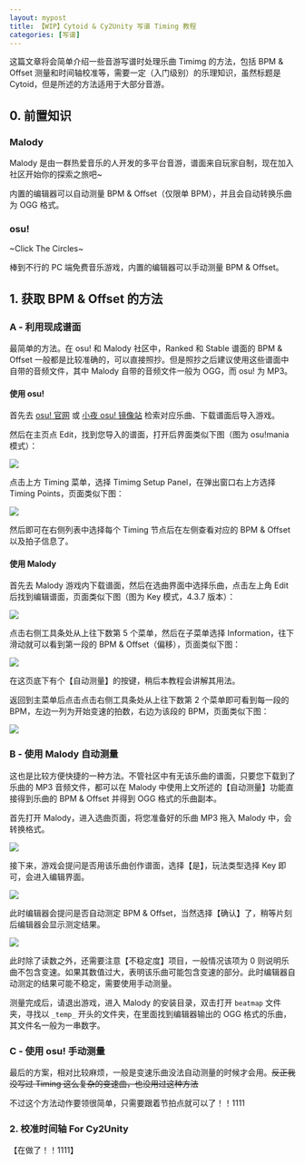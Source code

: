 ```yaml
---
layout: mypost
title: 【WIP】Cytoid & Cy2Unity 写谱 Timing 教程
categories: [写谱]
---
```


这篇文章将会简单介绍一些音游写谱时处理乐曲 Timimg 的方法，包括 BPM & Offset 测量和时间轴校准等，需要一定（入门级别）的乐理知识，虽然标题是 Cytoid，但是所述的方法适用于大部分音游。

## 0. 前置知识

### Malody

Malody 是由一群热爱音乐的人开发的多平台音游，谱面来自玩家自制，现在加入社区开始你的探索之旅吧~

内置的编辑器可以自动测量 BPM & Offset（仅限单 BPM），并且会自动转换乐曲为 OGG 格式。

### osu!

~Click The Circles~

棒到不行的 PC 端免费音乐游戏，内置的编辑器可以手动测量 BPM & Offset。

## 1. 获取 BPM & Offset 的方法

### A - 利用现成谱面

最简单的方法。在 osu! 和 Malody 社区中，Ranked 和 Stable 谱面的 BPM & Offset 一般都是比较准确的，可以直接照抄。但是照抄之后建议使用这些谱面中自带的音频文件，其中 Malody 自带的音频文件一般为 OGG，而 osu! 为 MP3。

#### 使用 osu!

首先去 [osu! 官网](https://osu.ppy.sh/) 或 [小夜 osu! 镜像站](https://osu.sayobot.cn/) 检索对应乐曲、下载谱面后导入游戏。

然后在主页点 Edit，找到您导入的谱面，打开后界面类似下图（图为 osu!mania 模式）：

![](https://cdn.jsdelivr.net/gh/fujao-time/fujao-time.github.io/res/timing/timing1.png)

点击上方 Timing 菜单，选择 Timimg Setup Panel，在弹出窗口右上方选择 Timing Points，页面类似下图：

![](https://cdn.jsdelivr.net/gh/fujao-time/fujao-time.github.io/res/timing/timing2.png)

然后即可在右侧列表中选择每个 Timing 节点后在左侧查看对应的 BPM & Offset 以及拍子信息了。

#### 使用 Malody

首先去 Malody 游戏内下载谱面，然后在选曲界面中选择乐曲，点击左上角 Edit 后找到编辑谱面，页面类似下图（图为 Key 模式，4.3.7 版本）：

![](https://cdn.jsdelivr.net/gh/fujao-time/fujao-time.github.io/res/timing/timing3.png)

点击右侧工具条处从上往下数第 5 个菜单，然后在子菜单选择 Information，往下滑动就可以看到第一段的 BPM & Offset（偏移），页面类似下图：

![](https://cdn.jsdelivr.net/gh/fujao-time/fujao-time.github.io/res/timing/timing4.png)

在这页底下有个【自动测量】的按键，稍后本教程会讲解其用法。

返回到主菜单后点击点击右侧工具条处从上往下数第 2 个菜单即可看到每一段的 BPM，左边一列为开始变速的拍数，右边为该段的 BPM，页面类似下图：

![](https://cdn.jsdelivr.net/gh/fujao-time/fujao-time.github.io/res/timing/timing5.png)

### B - 使用 Malody 自动测量

这也是比较方便快捷的一种方法。不管社区中有无该乐曲的谱面，只要您下载到了乐曲的 MP3 音频文件，都可以在 Malody 中使用上文所述的【自动测量】功能直接得到乐曲的 BPM & Offset 并得到 OGG 格式的乐曲副本。

首先打开 Malody，进入选曲页面，将您准备好的乐曲 MP3 拖入 Malody 中，会转换格式。

![](https://cdn.jsdelivr.net/gh/fujao-time/fujao-time.github.io/res/timing/timing6.png)

接下来，游戏会提问是否用该乐曲创作谱面，选择【是】，玩法类型选择 Key 即可，会进入编辑界面。

![](https://cdn.jsdelivr.net/gh/fujao-time/fujao-time.github.io/res/timing/timing7.png)

此时编辑器会提问是否自动测定 BPM & Offset，当然选择【确认】了，稍等片刻后编辑器会显示测定结果。

![](https://cdn.jsdelivr.net/gh/fujao-time/fujao-time.github.io/res/timing/timing8.png)

此时除了读数之外，还需要注意【不稳定度】项目，一般情况该项为 0 则说明乐曲不包含变速。如果其数值过大，表明该乐曲可能包含变速的部分。此时编辑器自动测定的结果可能不稳定，需要使用手动测量。

测量完成后，请退出游戏，进入 Malody 的安装目录，双击打开 `beatmap` 文件夹，寻找以 `_temp_` 开头的文件夹，在里面找到编辑器输出的 OGG 格式的乐曲，其文件名一般为一串数字。

### C - 使用 osu! 手动测量

最后的方案，相对比较麻烦，一般是变速乐曲没法自动测量的时候才会用。~~反正我没写过 Timing 这么复杂的变速曲，也没用过这种方法~~

不过这个方法动作要领很简单，只需要跟着节拍点就可以了！！1111

### 2. 校准时间轴 For Cy2Unity

【在做了！！1111】